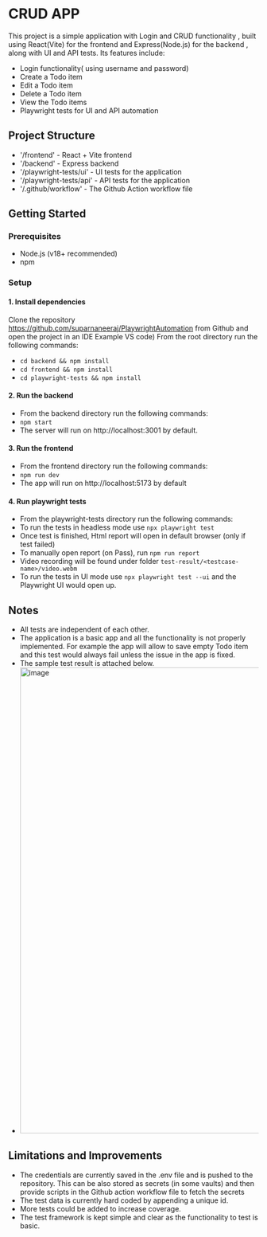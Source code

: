 # CRUD APP

This project is a simple application with Login and CRUD functionality , built using React(Vite) for the frontend and Express(Node.js) for the backend , along with UI and API tests. Its features include:
- Login functionality( using username and password)
- Create a Todo item
- Edit a Todo item
- Delete a Todo item
- View the Todo items
- Playwright tests for UI and API automation

## Project Structure
-  '/frontend' - React + Vite frontend
-  '/backend'  - Express backend
-  '/playwright-tests/ui'  - UI tests for the application
-  '/playwright-tests/api'  - API tests for the application
-  '/.github/workflow'  -  The Github Action workflow file


## Getting Started

### Prerequisites
-  Node.js (v18+ recommended)
-  npm

###  Setup

####  1.  Install dependencies

Clone the repository https://github.com/suparnaneeraj/PlaywrightAutomation from Github and open the project in an IDE Example VS code)
From the root directory run the following commands:
-  `cd backend && npm install`
-  `cd frontend && npm install`
-  `cd playwright-tests && npm install`

####  2.  Run the backend

-  From the backend directory run the following commands:
- `npm start`
- The server will run on http://localhost:3001 by default.

####  3.  Run the frontend

-  From the frontend directory run the following commands:
-  `npm run dev`
-  The app will run on http://localhost:5173 by default

####  4. Run playwright tests

-  From the playwright-tests directory run the following commands:
-  To run the tests in headless mode use `npx playwright test`
-  Once test is finished, Html report will open in default browser (only if test failed)
-  To manually open report (on Pass), run `npm run report`
-  Video recording will be found under folder `test-result/<testcase-name>/video.webm`
-  To run the tests in UI mode use `npx playwright test --ui` and the Playwright UI would open up.

##  Notes
-   All tests are independent of each other.
-   The application is a basic app and all the functionality is not properly implemented. For example the app will allow to save empty Todo item and this test would always fail unless the issue in the app is fixed.
-   The sample test result is attached below.
-   <img width="1920" height="936" alt="image" src="https://github.com/user-attachments/assets/50eb6963-fb0b-46c2-9a37-c4d2ba730887" />

##  Limitations and Improvements
-  The credentials are currently saved in the .env file and is pushed to the repository. This can be also stored as secrets (in some vaults) and then provide scripts in the Github action workflow file to fetch the secrets
-  The test data is currently hard coded by appending a unique id.
-  More tests could be added to increase coverage.
-  The test framework is kept simple and clear as the functionality to test is basic.

